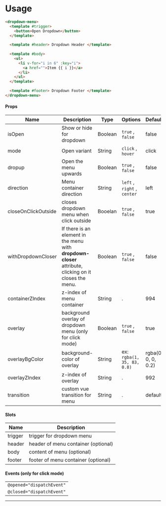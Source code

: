 # Usage

```html
<dropdown-menu>
  <template #trigger>
    <button>Open Dropdown</button>
  </template>
  
  <template #header> Dropdown Header </template>
  
  <template #body>
    <ul>
      <li v-for="i in 6" :key="i">
        <a href="">Item {{ i }}</a>
      </li>
    </ul>
  </template>
  
  <template #footer> Dropdown Footer </template>
</dropdown-menu>

```

#### Props
| Name | Description | Type| Options| Default |
|--|--|--|--|--|
|isOpen|Show or hide for dropdown|Boolean|`true` , `false` | false
|mode|Open variant|String|`click` , `hover` | click
| dropup |Open the menu upwards | Boolean | `true` , `false` | false
|direction|Menu container direction|String|`left` , `right` , `center` | left
|closeOnClickOutside|closes dropdown menu when click outside|Booelan|`true` , `false` | true
|withDropdownCloser|  If there is an element in the menu with **dropdown-closer** attribute, clicking on it closes the menu.|Boolean|`true` , `false` | false
|containerZIndex|z-index of menu container|String| .| 994
|overlay|background overlay of dropdown menu (only for click mode) |Boolean| `true` , `false`| true
|overlayBgColor|background-color of overlay |String| ex: `rgba(1, 35, 83, 0.8)`| rgba(0, 0, 0, 0.2)
|overlayZIndex|z-index of overlay|String| .| 992
|transition|custom vue transition for menu|String| .| default

#### Slots
|Name| Description |
|--|--|
|trigger|trigger for dropdown menu |
|header|header of menu container (optional)|
|body|content of menu (optional)|
|footer|footer of menu container (optional)|

#### Events (only for click mode)
|  |
|--|
| `@opened="dispatchEvent"`|
| `@closed="dispatchEvent"`|


---
